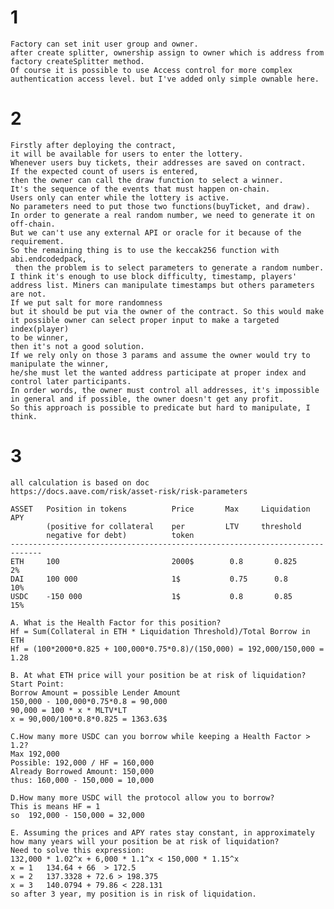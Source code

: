 # 1
    Factory can set init user group and owner. 
    after create splitter, ownership assign to owner which is address from factory createSplitter method. 
    Of course it is possible to use Access control for more complex authentication access level. but I've added only simple ownable here. 
# 2
    Firstly after deploying the contract, 
    it will be available for users to enter the lottery.
    Whenever users buy tickets, their addresses are saved on contract.
    If the expected count of users is entered, 
    then the owner can call the draw function to select a winner.
    It's the sequence of the events that must happen on-chain.
    Users only can enter while the lottery is active.
    No parameters need to put those two functions(buyTicket, and draw).
    In order to generate a real random number, we need to generate it on off-chain. 
    But we can't use any external API or oracle for it because of the requirement.
    So the remaining thing is to use the keccak256 function with abi.endcodedpack,
     then the problem is to select parameters to generate a random number.
    I think it's enough to use block difficulty, timestamp, players' address list. Miners can manipulate timestamps but others parameters are not.
    If we put salt for more randomness 
    but it should be put via the owner of the contract. So this would make it possible owner can select proper input to make a targeted index(player) 
    to be winner, 
    then it's not a good solution.
    If we rely only on those 3 params and assume the owner would try to manipulate the winner, 
    he/she must let the wanted address participate at proper index and control later participants.
    In order words, the owner must control all addresses, it's impossible in general and if possible, the owner doesn't get any profit.
    So this approach is possible to predicate but hard to manipulate, I think.

# 3
    all calculation is based on doc
    https://docs.aave.com/risk/asset-risk/risk-parameters

    ASSET   Position in tokens          Price       Max     Liquidation     APY
            (positive for collateral    per         LTV     threshold
            negative for debt)          token
    -----------------------------------------------------------------------------
    ETH     100                         2000$        0.8       0.825         2%
    DAI     100 000                     1$           0.75      0.8           10%
    USDC    -150 000                    1$           0.8       0.85          15%

    A. What is the Health Factor for this position?
    Hf = Sum(Collateral in ETH * Liquidation Threshold)/Total Borrow in ETH
    Hf = (100*2000*0.825 + 100,000*0.75*0.8)/(150,000) = 192,000/150,000 = 1.28

    B. At what ETH price will your position be at risk of liquidation?
    Start Point:
    Borrow Amount = possible Lender Amount
    150,000 - 100,000*0.75*0.8 = 90,000
    90,000 = 100 * x * MLTV*LT
    x = 90,000/100*0.8*0.825 = 1363.63$

    C.How many more USDC can you borrow while keeping a Health Factor > 1.2?
    Max 192,000
    Possible: 192,000 / HF = 160,000
    Already Borrowed Amount: 150,000
    thus: 160,000 - 150,000 = 10,000

    D.How many more USDC will the protocol allow you to borrow?
    This is means HF = 1
    so  192,000 - 150,000 = 32,000

    E. Assuming the prices and APY rates stay constant, in approximately how many years will your position be at risk of liquidation?
    Need to solve this expression:
    132,000 * 1.02^x + 6,000 * 1.1^x < 150,000 * 1.15^x
    x = 1   134.64 + 66  > 172.5
    x = 2   137.3328 + 72.6 > 198.375
    x = 3   140.0794 + 79.86 < 228.131
    so after 3 year, my position is in risk of liquidation. 


